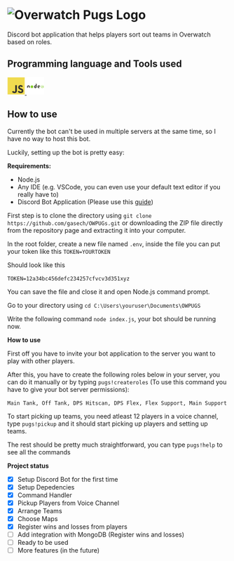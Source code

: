 # ![Overwatch Pugs Logo](https://media.discordapp.net/attachments/362749870387363841/867199378511233024/Untitled.png)
Discord bot application that helps players sort out teams in Overwatch based on roles.

## Programming language and Tools used
<p align="left"><a href="https://developer.mozilla.org/en-US/docs/Web/JavaScript" target="_blank"> <img src="https://raw.githubusercontent.com/devicons/devicon/master/icons/javascript/javascript-original.svg" alt="javascript" width="40" height="40"/> </a> <a href="https://nodejs.org" target="_blank"> <img src="https://raw.githubusercontent.com/devicons/devicon/master/icons/nodejs/nodejs-original-wordmark.svg" alt="nodejs" width="40" height="40"/> </a></p>

## How to use
Currently the bot can't be used in multiple servers at the same time, so I have no way to host this bot.

Luckily, setting up the bot is pretty easy:

**Requirements:**
* Node.js
* Any IDE (e.g. VSCode, you can even use your default text editor if you really have to)
* Discord Bot Application (Please use this [guide](https://discordjs.guide/preparations/setting-up-a-bot-application.html#creating-your-bot))

First step is to clone the directory using ```git clone https://github.com/gasech/OWPUGs.git``` or downloading the ZIP file directly from the repository page and extracting it into your computer.


In the root folder, create a new file named `.env`, inside the file you can put your token like this `TOKEN=YOURTOKEN`

Should look like this
```
TOKEN=12a34bc456defc234257cfvcv3d351xyz
```

You can save the file and close it and open Node.js command prompt.

Go to your directory using `cd C:\Users\youruser\Documents\OWPUGS`

Write the following command `node index.js`, your bot should be running now.

**How to use**

First off you have to invite your bot application to the server you want to play with other players.

After this, you have to create the following roles below in your server, you can do it manually or by typing `pugs!createroles` (To use this command you have to give your bot server permissions):

```
Main Tank, Off Tank, DPS Hitscan, DPS Flex, Flex Support, Main Support
```

To start picking up teams, you need atleast 12 players in a voice channel, type `pugs!pickup` and it should start picking up players and setting up teams.

The rest should be pretty much straightforward, you can type `pugs!help` to see all the commands

**Project status**

- [x] Setup Discord Bot for the first time
- [x] Setup Depedencies
- [x] Command Handler
- [x] Pickup Players from Voice Channel
- [x] Arrange Teams
- [x] Choose Maps
- [x] Register wins and losses from players
- [ ] Add integration with MongoDB (Register wins and losses)
- [ ] Ready to be used
- [ ] More features (in the future)